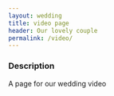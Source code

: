 ```yaml
---
layout: wedding
title: video page
header: Our lovely couple
permalink: /video/
---
```


### Description
A page for our wedding video